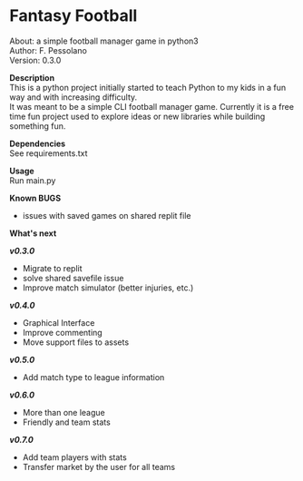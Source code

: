 # Fantasy Football  
About:      a simple football manager game in python3  
Author:     F. Pessolano  
Version:    0.3.0


**Description**  
This is a python project initially started to teach Python to my kids in a fun way and with increasing difficulty.  
It was meant to be a simple CLI football manager game. Currently it is a free time fun project used to explore ideas or new libraries while building something fun.     

**Dependencies**  
See requirements.txt  

**Usage**  
Run main.py

**Known BUGS**  
 - issues with saved games on shared replit file  

**What's next**

***v0.3.0***
 - Migrate to replit   
 - solve shared savefile issue
 - Improve match simulator (better injuries, etc.)  

***v0.4.0***
 - Graphical Interface  
 - Improve commenting  
 - Move support files to assets  

***v0.5.0***
 - Add match type to league information  

***v0.6.0***
 - More than one league  
 - Friendly and team stats  

***v0.7.0***
 - Add team players with stats  
 - Transfer market by the user for all teams  





